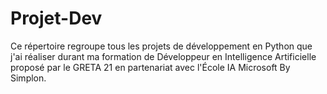 # Projet-Dev
Ce répertoire regroupe tous les projets de développement en Python que j'ai réaliser durant ma formation de Développeur en Intelligence Artificielle proposé par le GRETA 21 en partenariat avec l'École IA Microsoft By Simplon.
